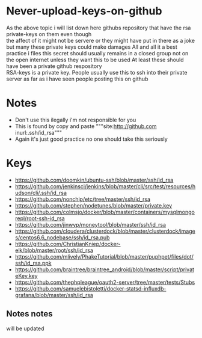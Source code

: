 # Never-upload-keys-on-github
As the above topic i will list down here githubs repository that have the rsa private-keys on them even though  
the affect of it might not be servere or they might have put in there as a joke but many these private keys could make damages 
All and all it a best practice i files this secret should usually remains in a closed group not on the open internet  unless they want this to be used
At least these should have been a private github respository  
RSA-keys is a private key. People usually use this to ssh into their private server as far as i have seen people posting this on github 

# Notes
* Don't use this ilegally i'm not responsible for you
* This is found by copy and paste """site:http://github.com inurl:.ssh/id_rsa"""
* Again it's just good practice no one should take this seriously

# Keys
* https://github.com/doomkin/ubuntu-ssh/blob/master/ssh/id_rsa
* https://github.com/jenkinsci/jenkins/blob/master/cli/src/test/resources/hudson/cli/.ssh/id_rsa
* https://github.com/nonchip/etc/tree/master/ssh/id_rsa
* https://github.com/stephen/nodetunes/blob/master/private.key
* https://github.com/colmsjo/docker/blob/master/containers/mysqlmongorepl/root-ssh-id_rsa
* https://github.com/jinwyp/moneytool/blob/master/ssh/id_rsa
* https://github.com/cloudera/clusterdock/blob/master/clusterdock/images/centos6.6_nodebase/ssh/id_rsa.pub
* https://github.com/ChristianKniep/docker-elk/blob/master/root/ssh/id_rsa
* https://github.com/mlively/PhakeTutorial/blob/master/puphpet/files/dot/ssh/id_rsa.ppk
* https://github.com/braintree/braintree_android/blob/master/script/privateKey.key
* https://github.com/thephpleague/oauth2-server/tree/master/tests/Stubs
* https://github.com/samuelebistoletti/docker-statsd-influxdb-grafana/blob/master/ssh/id_rsa

## Notes notes
will be updated
